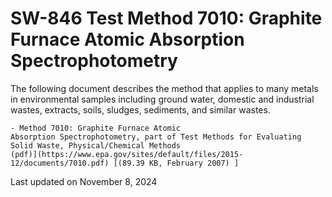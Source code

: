 
# SW-846 Test Method 7010: Graphite Furnace Atomic Absorption Spectrophotometry  


The following document describes the method that applies to many metals
in environmental samples including ground water, domestic and industrial
wastes, extracts, soils, sludges, sediments, and similar wastes.

    - Method 7010: Graphite Furnace Atomic
    Absorption Spectrophotometry, part of Test Methods for Evaluating
    Solid Waste, Physical/Chemical Methods
    (pdf)](https://www.epa.gov/sites/default/files/2015-12/documents/7010.pdf) [(89.39 KB, February 2007) ] 

Last updated on November 8, 2024

